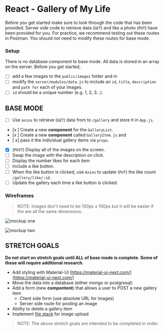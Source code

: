 # React - Gallery of My Life

Before you get started make sure to look through the code that has been provided. Server side code to retrieve data (`GET`) and like a photo (`PUT`) have been provided for you. For practice, we recommend testing out these routes in Postman. You should not need to modify these routes for base mode.

### Setup

There is no database component to base mode. All data is stored in an array on the server. Before you get started, 
- [ ] add a few images to the `public/images` folder and m
- [ ] modify the `server/modules/data.js` to include an `id`, `title`, `description` and `path for` each of       your images.
- [ ] `id` should be a unique number (e.g. 1, 2, 3...).

<!-- Running the server code requires `nodemon`. If you don't already have `nodemon`, install it globally with `npm install nodemon --global`.

```
npm install
npm run server
```

Now that the server is running, open a new terminal tab with `cmd + t` and start the react client app.

```
npm run client
``` -->

<!-- Between the server and client, you'll need two terminal tabs! Because we're using `nodemon`, both our client side and server side will automatically spin back up when changes are made! -->

## BASE MODE

- [ ] Use `axios` to retrieve (`GET`) data from to `/gallery` and store it in `App.js`.
- [x ] Create a new **component** for the `GalleryList`.
- [x ] Create a new **component** called `GalleryItem.js` and 
- [ x] pass it the individual gallery items via `props`. 
- [x] (`POST`) Display all of the images on the screen.
- [ ] Swap the image with the description on click.
- [ ] Display the number likes for each item 
- [ ] include a like button.
- [ ] When the like button is clicked, use `Axios` to update (`PUT`) the like count `/gallery/like/:id`.
- [ ] Update the gallery each time a like button is clicked.

### Wireframes

> NOTE: Images don't need to be 100px x 100px but it will be easier if the are all the same dimensions.

![mockup one](wireframes/first-mockup.png)

![mockup two](wireframes/second-mockup.png)

## STRETCH GOALS

**Do not start on stretch goals until ALL of base mode is complete. Some of these will require additional research.**

- Add styling with Material-UI [https://material-ui-next.com/](https://material-ui-next.com/)
- Move the data into a database (either mongo or postgresql)
- Add a form (new **compontent**) that allows a user to POST a new gallery item
  - Client side form (use absolute URL for images)
  - Server side route for posting an image
- Ability to delete a gallery item
- Implement [file stack](https://www.filestack.com/) for image upload 

> NOTE: The above stretch goals are intended to be completed in order.
